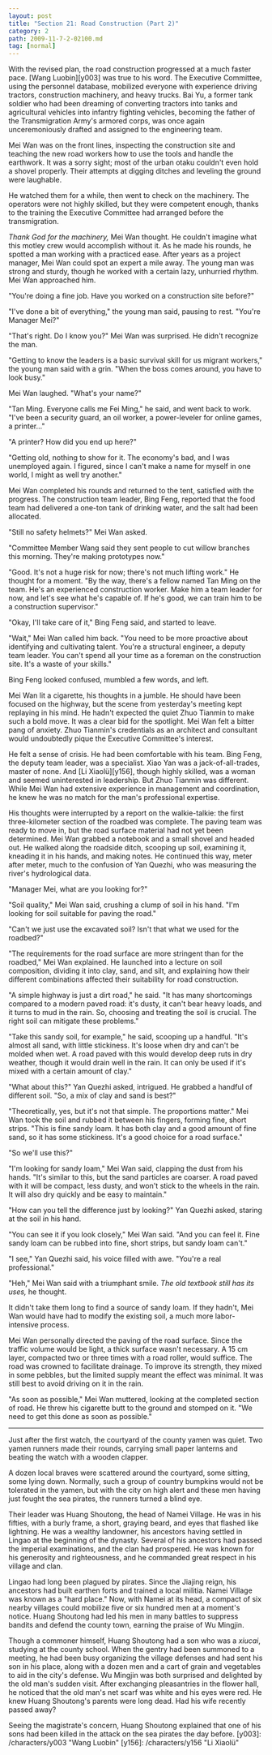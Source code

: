 ```yaml
---
layout: post
title: "Section 21: Road Construction (Part 2)"
category: 2
path: 2009-11-7-2-02100.md
tag: [normal]
---
```


With the revised plan, the road construction progressed at a much faster pace. [Wang Luobin][y003] was true to his word. The Executive Committee, using the personnel database, mobilized everyone with experience driving tractors, construction machinery, and heavy trucks. Bai Yu, a former tank soldier who had been dreaming of converting tractors into tanks and agricultural vehicles into infantry fighting vehicles, becoming the father of the Transmigration Army's armored corps, was once again unceremoniously drafted and assigned to the engineering team.

Mei Wan was on the front lines, inspecting the construction site and teaching the new road workers how to use the tools and handle the earthwork. It was a sorry sight; most of the urban otaku couldn't even hold a shovel properly. Their attempts at digging ditches and leveling the ground were laughable.

He watched them for a while, then went to check on the machinery. The operators were not highly skilled, but they were competent enough, thanks to the training the Executive Committee had arranged before the transmigration.

*Thank God for the machinery,* Mei Wan thought. He couldn't imagine what this motley crew would accomplish without it. As he made his rounds, he spotted a man working with a practiced ease. After years as a project manager, Mei Wan could spot an expert a mile away. The young man was strong and sturdy, though he worked with a certain lazy, unhurried rhythm. Mei Wan approached him.

"You're doing a fine job. Have you worked on a construction site before?"

"I've done a bit of everything," the young man said, pausing to rest. "You're Manager Mei?"

"That's right. Do I know you?" Mei Wan was surprised. He didn't recognize the man.

"Getting to know the leaders is a basic survival skill for us migrant workers," the young man said with a grin. "When the boss comes around, you have to look busy."

Mei Wan laughed. "What's your name?"

"Tan Ming. Everyone calls me Fei Ming," he said, and went back to work. "I've been a security guard, an oil worker, a power-leveler for online games, a printer..."

"A printer? How did you end up here?"

"Getting old, nothing to show for it. The economy's bad, and I was unemployed again. I figured, since I can't make a name for myself in one world, I might as well try another."

Mei Wan completed his rounds and returned to the tent, satisfied with the progress. The construction team leader, Bing Feng, reported that the food team had delivered a one-ton tank of drinking water, and the salt had been allocated.

"Still no safety helmets?" Mei Wan asked.

"Committee Member Wang said they sent people to cut willow branches this morning. They're making prototypes now."

"Good. It's not a huge risk for now; there's not much lifting work." He thought for a moment. "By the way, there's a fellow named Tan Ming on the team. He's an experienced construction worker. Make him a team leader for now, and let's see what he's capable of. If he's good, we can train him to be a construction supervisor."

"Okay, I'll take care of it," Bing Feng said, and started to leave.

"Wait," Mei Wan called him back. "You need to be more proactive about identifying and cultivating talent. You're a structural engineer, a deputy team leader. You can't spend all your time as a foreman on the construction site. It's a waste of your skills."

Bing Feng looked confused, mumbled a few words, and left.

Mei Wan lit a cigarette, his thoughts in a jumble. He should have been focused on the highway, but the scene from yesterday's meeting kept replaying in his mind. He hadn't expected the quiet Zhuo Tianmin to make such a bold move. It was a clear bid for the spotlight. Mei Wan felt a bitter pang of anxiety. Zhuo Tianmin's credentials as an architect and consultant would undoubtedly pique the Executive Committee's interest.

He felt a sense of crisis. He had been comfortable with his team. Bing Feng, the deputy team leader, was a specialist. Xiao Yan was a jack-of-all-trades, master of none. And [Li Xiaolü][y156], though highly skilled, was a woman and seemed uninterested in leadership. But Zhuo Tianmin was different. While Mei Wan had extensive experience in management and coordination, he knew he was no match for the man's professional expertise.

His thoughts were interrupted by a report on the walkie-talkie: the first three-kilometer section of the roadbed was complete. The paving team was ready to move in, but the road surface material had not yet been determined. Mei Wan grabbed a notebook and a small shovel and headed out. He walked along the roadside ditch, scooping up soil, examining it, kneading it in his hands, and making notes. He continued this way, meter after meter, much to the confusion of Yan Quezhi, who was measuring the river's hydrological data.

"Manager Mei, what are you looking for?"

"Soil quality," Mei Wan said, crushing a clump of soil in his hand. "I'm looking for soil suitable for paving the road."

"Can't we just use the excavated soil? Isn't that what we used for the roadbed?"

"The requirements for the road surface are more stringent than for the roadbed," Mei Wan explained. He launched into a lecture on soil composition, dividing it into clay, sand, and silt, and explaining how their different combinations affected their suitability for road construction.

"A simple highway is just a dirt road," he said. "It has many shortcomings compared to a modern paved road: it's dusty, it can't bear heavy loads, and it turns to mud in the rain. So, choosing and treating the soil is crucial. The right soil can mitigate these problems."

"Take this sandy soil, for example," he said, scooping up a handful. "It's almost all sand, with little stickiness. It's loose when dry and can't be molded when wet. A road paved with this would develop deep ruts in dry weather, though it would drain well in the rain. It can only be used if it's mixed with a certain amount of clay."

"What about this?" Yan Quezhi asked, intrigued. He grabbed a handful of different soil. "So, a mix of clay and sand is best?"

"Theoretically, yes, but it's not that simple. The proportions matter." Mei Wan took the soil and rubbed it between his fingers, forming fine, short strips. "This is fine sandy loam. It has both clay and a good amount of fine sand, so it has some stickiness. It's a good choice for a road surface."

"So we'll use this?"

"I'm looking for sandy loam," Mei Wan said, clapping the dust from his hands. "It's similar to this, but the sand particles are coarser. A road paved with it will be compact, less dusty, and won't stick to the wheels in the rain. It will also dry quickly and be easy to maintain."

"How can you tell the difference just by looking?" Yan Quezhi asked, staring at the soil in his hand.

"You can see it if you look closely," Mei Wan said. "And you can feel it. Fine sandy loam can be rubbed into fine, short strips, but sandy loam can't."

"I see," Yan Quezhi said, his voice filled with awe. "You're a real professional."

"Heh," Mei Wan said with a triumphant smile. *The old textbook still has its uses,* he thought.

It didn't take them long to find a source of sandy loam. If they hadn't, Mei Wan would have had to modify the existing soil, a much more labor-intensive process.

Mei Wan personally directed the paving of the road surface. Since the traffic volume would be light, a thick surface wasn't necessary. A 15 cm layer, compacted two or three times with a road roller, would suffice. The road was crowned to facilitate drainage. To improve its strength, they mixed in some pebbles, but the limited supply meant the effect was minimal. It was still best to avoid driving on it in the rain.

"As soon as possible," Mei Wan muttered, looking at the completed section of road. He threw his cigarette butt to the ground and stomped on it. "We need to get this done as soon as possible."

***

Just after the first watch, the courtyard of the county yamen was quiet. Two yamen runners made their rounds, carrying small paper lanterns and beating the watch with a wooden clapper.

A dozen local braves were scattered around the courtyard, some sitting, some lying down. Normally, such a group of country bumpkins would not be tolerated in the yamen, but with the city on high alert and these men having just fought the sea pirates, the runners turned a blind eye.

Their leader was Huang Shoutong, the head of Namei Village. He was in his fifties, with a burly frame, a short, graying beard, and eyes that flashed like lightning. He was a wealthy landowner, his ancestors having settled in Lingao at the beginning of the dynasty. Several of his ancestors had passed the imperial examinations, and the clan had prospered. He was known for his generosity and righteousness, and he commanded great respect in his village and clan.

Lingao had long been plagued by pirates. Since the Jiajing reign, his ancestors had built earthen forts and trained a local militia. Namei Village was known as a "hard place." Now, with Namei at its head, a compact of six nearby villages could mobilize five or six hundred men at a moment's notice. Huang Shoutong had led his men in many battles to suppress bandits and defend the county town, earning the praise of Wu Mingjin.

Though a commoner himself, Huang Shoutong had a son who was a *xiucai*, studying at the county school. When the gentry had been summoned to a meeting, he had been busy organizing the village defenses and had sent his son in his place, along with a dozen men and a cart of grain and vegetables to aid in the city's defense. Wu Mingjin was both surprised and delighted by the old man's sudden visit. After exchanging pleasantries in the flower hall, he noticed that the old man's net scarf was white and his eyes were red. He knew Huang Shoutong's parents were long dead. Had his wife recently passed away?

Seeing the magistrate's concern, Huang Shoutong explained that one of his sons had been killed in the attack on the sea pirates the day before.
[y003]: /characters/y003 "Wang Luobin"
[y156]: /characters/y156 "Li Xiaolü"